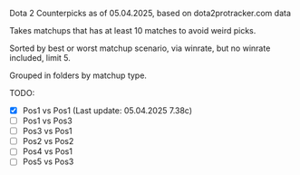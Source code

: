 Dota 2 Counterpicks as of 05.04.2025, based on dota2protracker.com data

Takes matchups that has at least 10 matches to avoid weird picks.

Sorted by best or worst matchup scenario, via winrate, but no winrate included, limit 5.

Grouped in folders by matchup type.

TODO:
- [x] Pos1 vs Pos1 (Last update: 05.04.2025 7.38c)
- [ ] Pos1 vs Pos3
- [ ] Pos3 vs Pos1
- [ ] Pos2 vs Pos2
- [ ] Pos4 vs Pos1
- [ ] Pos5 vs Pos3